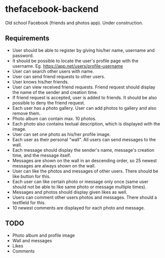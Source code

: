 # thefacebook-backend

Old school Facebook (friends and photos app). 
Under construction. 

## Requirements

- User should be able to register by giving his/her name, username and password. 
- It should be possible to locate the user's profile page with the username. Eg. https://app.net/users/profile-username
- User can search other users with name. 
- User can send friend requests to other users.
- User knows his/her friends.
- User can view received friend requests. Friend request should display the name of the sender and creation time.
- If friend request is accepted, user is added to friends. It should be also possible to deny the friend request.
- Each user has a photo gallery. User can add photos to gallery and also remove them. 
- Photo album can contain max. 10 photos.
- Each photo also contains textual description, which is displayed with the image.
- User can set one photo as his/her profile image. 
- Each user as their personal "wall". All users can send messages to the wall.
- Each message should display the sender's name, message's creation time, and the message itself. 
- Messages are shown on the wall in an descending order, so 25 newest messages are always shown on the wall. 
- User can like the photos and messages of other users. There should be like button for this. 
- Each user can like certain photo or message only once (same user should not be able to like same photo or message multiple times).
- Messages and photos should display given likes as well. 
- Users can comment other users photos and messages. There should a textfield for this. 
- 10 newest comments are displayed for each photo and message. 

## TODO
- Photo album and profile image
- Wall and messages
- Likes
- Comments
